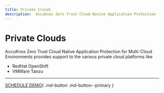 ```yaml
---
title: Private Clouds
description:  AccuKnox Zero Trust Cloud Native Application Protection for Multi-Cloud Environments provides support to the various private cloud platforms like RedHat OpenShift and VMWare Tanzu.
---
```


# Private Clouds

AccuKnox  Zero Trust Cloud Native Application Protection for Multi-Cloud Environments provides support to the various private cloud platforms like

+ RedHat OpenShift
+ VMWare Tanzu

- - -
[SCHEDULE DEMO](https://www.accuknox.com/contact-us){ .md-button .md-button--primary }